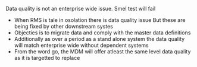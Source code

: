 Data quality is not an enterprise wide issue. Smel test will fail
* When RMS is tale in osolation there is data quality issue But these are being fixed by other downstream systes
* Objecties is to migrate data and comply with the master data definitions
* Additionally as over a period as a stand alone system the data quality will match enterprise wide without dependent systems
* From the word go, the MDM will offer atleast the same level data quality as it is targetted to replace